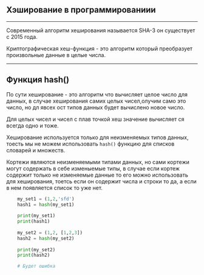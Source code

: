 Хэширование в программированиии
---
---
Современный алгоритм хеширования называется SHA-3 он существует
с 2015 года.

Криптографическая хеш-функция - это алгоритм который преобразует 
произвольные данные в целые числа.

---

Функция hash()
---
По сути хеширование - это алгоритм что вычисляет целое число для данных,
в случае хеширования самих целых чисел,олучим само это число, но дл явсех 
ост типов данных будет вычислено новое число.

Для целых чисел и чисел с плав точкой хеш значение вычисляет ся всегда одно 
и тоже.

Хеширование используется только для неизменяемых типов данных, тоесть мы не 
можем использовать `hash()` функцию для списков словарей и множеств.

Кортежи являются неизменяемыми типами данных, но сами кортежи могут 
содержать в себе изменыемые типы, в случае если кортеж содержит только не 
изменяемые данные то его можно использовать для хеширования, тоетсь 
если он содержит числа и строки то да, а если в нем появляется список то 
уже нет.

```python
    my_set1 = (1,2,'sfd')
    hash1 = hash(my_set1)
    
    print(my_set1)
    print(hash1)
    
    my_set2 = (1,2, [1,2,3])
    hash2 = hash(my_set2)
    
    print(my_set2)
    print(hash2)    

    # Будет ошибка
```

















